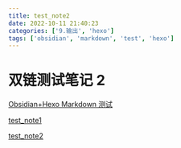 ```yaml
---
title: test_note2
date: 2022-10-11 21:40:23
categories: ['9.输出', 'hexo']
tags: ['obsidian', 'markdown', 'test', 'hexo']
---
```


# 双链测试笔记 2

[Obsidian+Hexo Markdown 测试](../1189/#图表)

[test_note1](../1190)

[test_note2](../1193)
